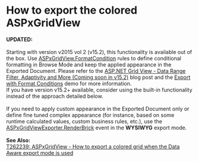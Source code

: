 # How to export the colored ASPxGridView


<p><strong>UPDATED:</strong><br><br>Starting with version v2015 vol 2 (v15.2), this functionality is available out of the box. Use <a href="https://documentation.devexpress.com/#AspNet/DevExpressWebASPxGridView_FormatConditionstopic">ASPxGridView.FormatCondition</a> rules to define conditional formatting in Browse Mode and keep the applied appearance in the Exported Document. Please refer to the <a href="https://community.devexpress.com/blogs/aspnet/archive/2015/11/10/asp-net-grid-view-data-range-filter-adaptivity-and-more-coming-soon-in-v15-2.aspx">ASP.NET Grid View - Data Range Filter, Adaptivity and More (Coming soon in v15.2)</a> blog post and the <a href="http://demos.devexpress.com/ASPxGridViewDemos/Exporting/ExportWithFormatConditions.aspx">Export with Format Conditions</a> demo for more information.<br>If you have version v15.2+ available, consider using the built-in functionality instead of the approach detailed below.<br><br>If you need to apply custom appearance in the Exported Document only or define fine tuned complex appearance (for instance, based on some runtime calculated values, custom business rules, etc.), use the <a href="http://documentation.devexpress.com/#AspNet/DevExpressWebASPxGridViewExportASPxGridViewExporter_RenderBricktopic">ASPxGridViewExporter.RenderBrick</a> event in the <strong>WYSIWYG</strong> export mode.<br><br><strong>See Also:</strong><br><a href="https://www.devexpress.com/Support/Center/p/T262239">T262239: ASPxGridView - How to export a colored grid when the Data Aware export mode is used</a></p>

<br/>


